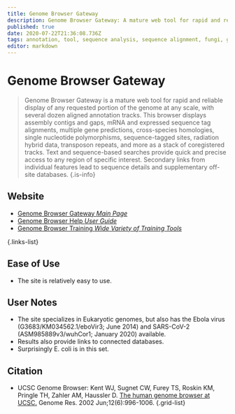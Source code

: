 ```yaml
---
title: Genome Browser Gateway
description: Genome Browser Gateway: A mature web tool for rapid and reliable display of any requested portion of the genome at any scale, together with several dozen aligned annotation tracks.
published: true
date: 2020-07-22T21:36:08.736Z
tags: annotation, tool, sequence analysis, sequence alignment, fungi, genome browser, comparative genomics, dna, database, genome annotation, homology, gene, browser, gene expression, structural alignment, conservation, eukaryota, curated, structural analysis, regulation
editor: markdown
---
```


# Genome Browser Gateway

> Genome Browser Gateway is a mature web tool for rapid and reliable display of any requested portion of the genome at any scale, with several dozen aligned annotation tracks.
&NewLine;
This browser displays assembly contigs and gaps, mRNA and expressed sequence tag alignments, multiple gene predictions, cross-species homologies, single nucleotide polymorphisms, sequence-tagged sites, radiation hybrid data, transposon repeats, and more as a stack of coregistered tracks. Text and sequence-based searches provide quick and precise access to any region of specific interest. Secondary links from individual features lead to sequence details and supplementary off-site databases.
{.is-info}



## Website

- [Genome Browser Gateway *Main Page*](http://genome.ucsc.edu/cgi-bin/hgGateway)
- [Genome Browser Help *User Guide*](http://genome.ucsc.edu/goldenPath/help/hgTracksHelp.html)
- [Genome Browser Training *Wide Variety of Training Tools*](http://genome.ucsc.edu/training/index.html)


{.links-list}

## Ease of Use

- The site is relatively easy to use. 

## User Notes

- The site specializes in Eukaryotic genomes, but also has the Ebola virus (G3683/KM034562.1/eboVir3; June 2014) and SARS-CoV-2 (ASM985889v3/wuhCor1; January 2020) available. 
- Results also provide links to connected databases. 
- Surprisingly E. coli is in this set.

## Citation

- UCSC Genome Browser: Kent WJ, Sugnet CW, Furey TS, Roskin KM, Pringle TH, Zahler AM, Haussler D. [The human genome browser at UCSC.](https://genome.cshlp.org/content/12/6/996.abstract) Genome Res. 2002 Jun;12(6):996-1006.
{.grid-list}